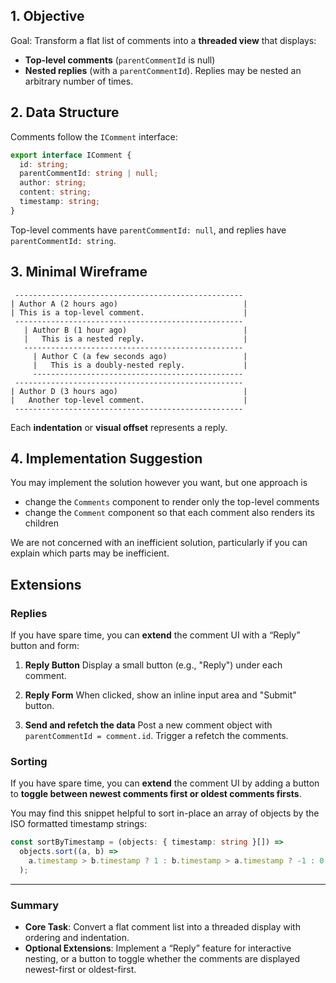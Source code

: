 ## 1. Objective

Goal: Transform a flat list of comments into a **threaded view** that displays:

- **Top-level comments** (`parentCommentId` is null)
- **Nested replies** (with a `parentCommentId`). Replies may be nested an arbitrary number of times.

## 2. Data Structure

Comments follow the `IComment` interface:

```ts
export interface IComment {
  id: string;
  parentCommentId: string | null;
  author: string;
  content: string;
  timestamp: string;
}
```

Top-level comments have `parentCommentId: null`, and replies have `parentCommentId: string`.

## 3. Minimal Wireframe

```text
 ---------------------------------------------------
| Author A (2 hours ago)                            |
| This is a top-level comment.                      |
 ---------------------------------------------------
   | Author B (1 hour ago)                          |
   |   This is a nested reply.                      |
   -------------------------------------------------
     | Author C (a few seconds ago)                 |
     |   This is a doubly-nested reply.             |
     -----------------------------------------------
 ---------------------------------------------------
| Author D (3 hours ago)                            |
|   Another top-level comment.                      |
 ---------------------------------------------------
```

Each **indentation** or **visual offset** represents a reply.

## 4. Implementation Suggestion

You may implement the solution however you want, but one approach is

- change the `Comments` component to render only the top-level comments
- change the `Comment` component so that each comment also renders its children

We are not concerned with an inefficient solution, particularly if you can explain which parts may be inefficient.

## Extensions

### Replies

If you have spare time, you can **extend** the comment UI with a “Reply” button and form:

1. **Reply Button**
   Display a small button (e.g., \"Reply\") under each comment.

2. **Reply Form**
   When clicked, show an inline input area and \"Submit\" button.

3. **Send and refetch the data**
   Post a new comment object with `parentCommentId = comment.id`. Trigger a refetch the comments.

### Sorting

If you have spare time, you can **extend** the comment UI by adding a button to **toggle between newest comments first or oldest comments firsts**.

You may find this snippet helpful to sort in-place an array of objects by the ISO formatted timestamp strings:

```ts
const sortByTimestamp = (objects: { timestamp: string }[]) =>
  objects.sort((a, b) =>
    a.timestamp > b.timestamp ? 1 : b.timestamp > a.timestamp ? -1 : 0
  );
```

---

### Summary

- **Core Task**: Convert a flat comment list into a threaded display with ordering and indentation.
- **Optional Extensions**: Implement a “Reply” feature for interactive nesting, or a button to toggle whether the comments are displayed newest-first or oldest-first.
